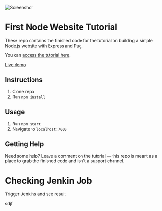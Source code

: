 ![Screenshot](https://res.cloudinary.com/turnup/image/upload/v1526512881/homepage-cards.png)

# First Node Website Tutorial

These repo contains the finished code for the tutorial on building a simple Node.js website with Express and Pug.

You can [access the tutorial here](https://freshman.tech/learn-node).

[Live demo](https://node-express-pug.herokuapp.com/)

## Instructions
1. Clone repo
2. Run `npm install`

## Usage
1. Run `npm start`
2. Navigate to `localhost:7000`

## Getting Help

Need some help? Leave a comment on the tutorial — this repo is meant as a place to grab the finished code and isn't a support channel.

# Checking Jenkin Job
Trigger Jenkins and see result

sdjf
